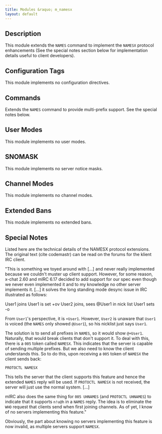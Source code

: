 ```yaml
---
title: Modules &raquo; m_namesx
layout: default
---
```


## Description

This module extends the `NAMES` command to implement the `NAMESX` protocol enhancements (See the special notes 
section below for implementation details useful to client developers). 

## Configuration Tags

This module implements no configuration directives.

## Commands

Extends the `NAMES` command to provide multi-prefix support. See the special notes below. 

## User Modes

This module implements no user modes.

## SNOMASK

This module implements no server notice masks.

## Channel Modes

This module implements no channel modes.

## Extended Bans

This module implements no extended bans.

## Special Notes

Listed here are the technical details of the NAMESX protocol extensions. The original text (cite codemastr) can 
be read on the forums for the klient IRC client.

"This is something we toyed around with [...] and never really implemented because we couldn't muster up 
client support. However, for some reason, x-chat 2.60 and mIRC 6.17 decided to add support for our spec even 
though we never even implemented it and to my knowledge no other server implements it. [...] it solves the 
long standing mode desync issue in IRC illustrated as follows:

User1 joins
User1 is set +ov
User2 joins, sees @User1 in nick list
User1 sets -o 

From `User1`'s perspective, it is `+User1`. However, `User2` is unaware that `User1` is voiced (the `NAMES` only 
showed `@User1`), so his nicklist just says `User1`.

The solution is to send all prefixes in `NAMES`, so it would show `@+User1`. Naturally, that would break 
clients that don't support it. To deal with this, there is a `005` token called `NAMESX`. This indicates that 
the server is capable of sending multiple prefixes. But we also need to know the client understands this. So to 
do this, upon receiving a `005` token of `NAMESX` the client sends back:

`PROTOCTL NAMESX`

This tells the server that the client supports this feature and hence the extended `NAMES` reply will be used. 
If `PROTOCTL NAMESX` is not received, the server will just use the normal system. [...]

mIRC also does the same thing for `005 UHNAMES` (and `PROTOCTL UHNAMES`) to indicate that it supports `n!u@h` in 
a `NAMES` reply. The idea is to eliminate the `WHO` request that clients send when first joining channels. As of yet, I 
know of no servers implementing this feature."

Obviously, the part about knowing no servers implementing this feature is now invalid, as multiple servers 
support `NAMESX`. 
